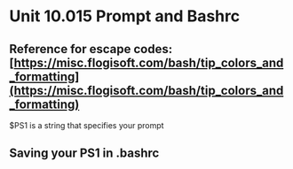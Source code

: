 # Unit 10.015 Prompt and Bashrc

## Reference for escape codes: [https://misc.flogisoft.com/bash/tip_colors_and_formatting](https://misc.flogisoft.com/bash/tip_colors_and_formatting)

$PS1 is a string that specifies your prompt

## Saving your PS1 in .bashrc